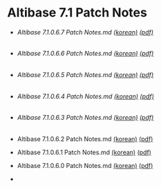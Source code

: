 

# Altibase 7.1 Patch Notes



- ###### Altibase 7.1.0.6.7 Patch Notes.md [(korean)](https://github.com/ALTIBASE/Documents/blob/patchnotes/PatchNotes/Altibase_7.1/kor/Altibase_7_1_0_6_7_Patch_Notes.md) [(pdf)](https://github.com/ALTIBASE/Documents/blob/patchnotes/PatchNotes/Altibase_7.1/kor/PDF/Altibase_7_1_0_6_7_Patch_Notes.pdf)

- ###### Altibase 7.1.0.6.6 Patch Notes.md [(korean)](https://github.com/ALTIBASE/Documents/blob/patchnotes/PatchNotes/Altibase_7.1/kor/Altibase_7_1_0_6_6_Patch_Notes.md) [(pdf)](https://github.com/ALTIBASE/Documents/blob/patchnotes/PatchNotes/Altibase_7.1/kor/pdf/Altibase_7_1_0_6_6_Patch_Notes.pdf)

- ###### Altibase 7.1.0.6.5 Patch Notes.md [(korean)](https://github.com/ALTIBASE/Documents/blob/patchnotes/PatchNotes/Altibase_7.1/kor/Altibase_7_1_0_6_5_Patch_Notes.md) [(pdf)](https://github.com/ALTIBASE/Documents/blob/patchnotes/PatchNotes/Altibase_7.1/kor/pdf/Altibase_7_1_0_6_5_Patch_Notes.pdf)

- ###### Altibase 7.1.0.6.4 Patch Notes.md [(korean)](https://github.com/ALTIBASE/Documents/blob/patchnotes/PatchNotes/Altibase_7.1/kor/Altibase_7_1_0_6_4_Patch_Notes.md) [(pdf)](https://github.com/ALTIBASE/Documents/blob/patchnotes/PatchNotes/Altibase_7.1/kor/pdf/Altibase_7_1_0_6_4_Patch_Notes.pdf)

- ###### Altibase 7.1.0.6.3 Patch Notes.md [(korean)](https://github.com/ALTIBASE/Documents/blob/patchnotes/PatchNotes/Altibase_7.1/kor/Altibase_7_1_0_6_3_Patch_Notes.md) [(pdf)](https://github.com/ALTIBASE/Documents/blob/patchnotes/PatchNotes/Altibase_7.1/kor/pdf/Altibase_7_1_0_6_3_Patch_Notes.pdf)

- Altibase 7.1.0.6.2 Patch Notes.md [(korean)](https://github.com/ALTIBASE/Documents/blob/patchnotes/PatchNotes/Altibase_7.1/kor/Altibase_7_1_0_6_2_Patch_Notes.md) [(pdf)](https://github.com/ALTIBASE/Documents/blob/patchnotes/PatchNotes/Altibase_7.1/kor/pdf/Altibase_7_1_0_6_2_Patch_Notes.pdf)

- Altibase 7.1.0.6.1 Patch Notes.md [(korean)](https://github.com/ALTIBASE/Documents/blob/patchnotes/PatchNotes/Altibase_7.1/kor/Altibase_7_1_0_6_1_Patch_Notes.md) [(pdf)](https://github.com/ALTIBASE/Documents/blob/patchnotes/PatchNotes/Altibase_7.1/kor/pdf/Altibase_7_1_0_6_1_Patch_Notes.pdf)

- Altibase 7.1.0.6.0 Patch Notes.md [(korean)](https://github.com/ALTIBASE/Documents/blob/patchnotes/PatchNotes/Altibase_7.1/kor/Altibase_7_1_0_6_0_Patch_Notes.md) [(pdf)](https://github.com/ALTIBASE/Documents/blob/patchnotes/PatchNotes/Altibase_7.1/kor/pdf/Altibase_7_1_0_6_0_Patch_Notes.pdf)

- 

